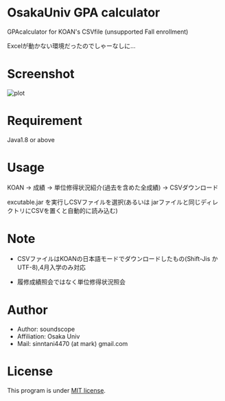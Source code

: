 # OsakaUniv GPA calculator
GPAcalculator for KOAN's CSVfile (unsupported Fall enrollment)

Excelが動かない環境だったのでしゃーなしに...

# Screenshot

![plot](https://github.com/soundscope/OsakaUniv_GPA_calculator/blob/main/screenshot.png?raw=true)

# Requirement
 
Java1.8 or above
 
# Usage
 
KOAN -> 成績 -> 単位修得状況紹介(過去を含めた全成績) -> CSVダウンロード

excutable.jar を実行しCSVファイルを選択(あるいは jarファイルと同じディレクトリにCSVを置くと自動的に読み込む)
 
# Note
 
* CSVファイルはKOANの日本語モードでダウンロードしたもの(Shift-Jis か UTF-8),4月入学のみ対応

* 履修成績照会ではなく単位修得状況照会

# Author
  
* Author: soundscope
* Affiliation: Osaka Univ
* Mail: sinntani4470 (at mark) gmail.com

# License
This program is under [MIT license](https://opensource.org/licenses/mit-license.php).



